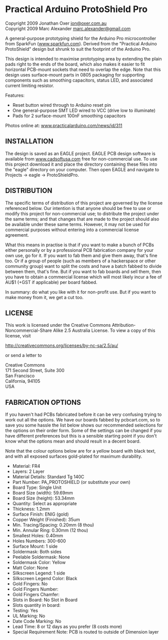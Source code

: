 Practical Arduino ProtoShield Pro
=================================
Copyright 2009 Jonathan Oxer <jon@oxer.com.au>  
Copyright 2009 Marc Alexander <marc.alexander@gmail.com>

A general-purpose prototyping shield for the Arduino Pro
microcontroller from SparkFun (www.sparkfun.com). Derived from the
"Practical Arduino ProtoShield" design but shrunk to suit the footprint
of the Arduino Pro.

This design is intended to maximise prototyping area by extending the
plain pads right to the ends of the board, which also makes it easier
to fit horizontal PCB-mount sockets that need to overlap the edge. Note
that this design uses surface-mount parts in 0805 packaging for
supporting components such as smoothing capacitors, status LED, and
associated current limiting resistor.

Features:

 * Reset button wired through to Arduino reset pin
 * One general-purpose SMT LED wired to VCC (drive low to illuminate)
 * Pads for 2 surface-mount 100nF smoothing capacitors

Photos online at:
  www.practicalarduino.com/news/id/311


INSTALLATION
------------
The design is saved as an EAGLE project. EAGLE PCB design software is
available from www.cadsoftusa.com free for non-commercial use. To use
this project download it and place the directory containing these files
into the "eagle" directory on your computer. Then open EAGLE and
navigate to Projects -> eagle -> ProtoShieldPro.


DISTRIBUTION
------------
The specific terms of distribution of this project are governed by the
license referenced below. Our intention is that anyone should be free
to use or modify this project for non-commercial use; to distribute the
project under the same terms; and that changes that are made to the
project should also be available under these same terms. However, it may
not be used for commercial purposes without entering into a commercial
license agreement.

What this means in practise is that if you want to make a bunch of PCBs
either personally or by a professional PCB fabrication company for your
own use, go for it. If you want to fab them and give them away, that's
fine too. Or if a group of people (such as members of a hackerspace or
other community group) want to split the costs and have a batch fabbed
to divide between them, that's fine. But if you want to fab boards and
sell them, then you have to obtain a commercial license which will most
likely incur a fee of AU$1 (+GST if applicable) per board fabbed.

In summary: do what you like with it for non-profit use. But if you want
to make money from it, we get a cut too.


LICENSE
-------
This work is licensed under the Creative Commons Attribution-
Noncommercial-Share Alike 2.5 Australia License. To view a copy of this
license, visit

  http://creativecommons.org/licenses/by-nc-sa/2.5/au/

or send a letter to

 Creative Commons  
 171 Second Street, Suite 300  
 San Francisco  
 California, 94105  
 USA  


FABRICATION OPTIONS
-------------------
If you haven't had PCBs fabricated before it can be very confusing
trying to work out all the options. We have our boards fabbed by
pcbcart.com, so to save you some hassle the list below shows our
recommended selections for the options on their order form. Some of the
settings can be changed if you have different preferences but this is a
sensible starting point if you don't know what the options mean and
should result in a decent board.

Note that the colour options below are for a yellow board with black
text, and with all exposed surfaces gold-plated for maximum durability.

 * Material:                 FR4
 * Layers:                   2 Layer
 * Material Details:         Standard Tg 140C
 * Part Number:              PA_PROTOSHIELD (or substitute your own)
 * Board Type:               Single Unit
 * Board Size (width):       59.69mm
 * Board Size (height):      53.34mm
 * Quantity:                 Select as appropriate
 * Thickness:                1.2mm
 * Surface Finish:           ENIG (gold)
 * Copper Weight (Finished): 35um
 * Min. Tracing/Spacing:     0.20mm    (8 thou)
 * Min. Annular Ring:        0.30mm    (12 thou)
 * Smallest Holes:           0.40mm
 * Holes Numbers:            300-600
 * Surface Mount:            1 side
 * Soldermask:               Both sides
 * Peelable Soldermask:      None
 * Soldermask Color:         Yellow
 * Matt Color:               None
 * Silkscreen Legend:        1 side
 * Silkscreen Legend Color:  Black
 * Gold Fingers:             No
 * Gold Fingers Number:
 * Gold Fingers Chamfer:
 * Slots in Board:           No Slot in Board
 * Slots quantity in board:
 * Testing:                  Yes
 * UL Marking:               No
 * Date Code Marking:        No
 * Lead Time:                8 or 12 days as you prefer (8 costs more)
 * Special Requirement Note: PCB is routed to outside of Dimension layer
